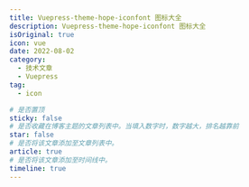 ```yaml
---
title: Vuepress-theme-hope-iconfont 图标大全
description: Vuepress-theme-hope-iconfont 图标大全
isOriginal: true
icon: vue
date: 2022-08-02
category:
  - 技术文章
  - Vuepress
tag:
  - icon

# 是否置顶
sticky: false
# 是否收藏在博客主题的文章列表中。当填入数字时，数字越大，排名越靠前
star: false
# 是否将该文章添加至文章列表中。
article: true
# 是否将该文章添加至时间线中。
timeline: true
---
```

<CountView></CountView>


<!-- more -->


<Iconfont></Iconfont>